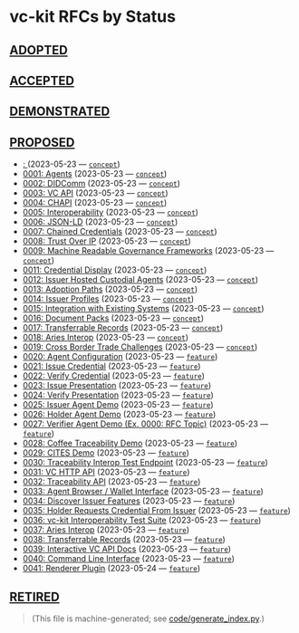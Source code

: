 # vc-kit RFCs by Status

## [ADOPTED](README.md#adopted)

## [ACCEPTED](README.md#accepted)

## [DEMONSTRATED](README.md#demonstrated)

## [PROPOSED](README.md#proposed)
* [: ](concepts/0010-credential-manifest/README.md) (2023-05-23 &mdash; [`concept`](/tags.md#concept))
* [0001: Agents](concepts/0001-agents/README.md) (2023-05-23 &mdash; [`concept`](/tags.md#concept))
* [0002: DIDComm](concepts/0002-didcomm/README.md) (2023-05-23 &mdash; [`concept`](/tags.md#concept))
* [0003: VC API](concepts/0003-vc-api/README.md) (2023-05-23 &mdash; [`concept`](/tags.md#concept))
* [0004: CHAPI](concepts/0004-chapi/README.md) (2023-05-23 &mdash; [`concept`](/tags.md#concept))
* [0005: Interoperability](concepts/0005-interoperability/README.md) (2023-05-23 &mdash; [`concept`](/tags.md#concept))
* [0006: JSON-LD](concepts/0006-json-ld/README.md) (2023-05-23 &mdash; [`concept`](/tags.md#concept))
* [0007: Chained Credentials](concepts/0007-chained-credentials/README.md) (2023-05-23 &mdash; [`concept`](/tags.md#concept))
* [0008: Trust Over IP](concepts/0008-toip/README.md) (2023-05-23 &mdash; [`concept`](/tags.md#concept))
* [0009: Machine Readable Governance Frameworks](concepts/0009-machine-readable-governance/README.md) (2023-05-23 &mdash; [`concept`](/tags.md#concept))
* [0011: Credential Display](concepts/0011-credential-display/README.md) (2023-05-23 &mdash; [`concept`](/tags.md#concept))
* [0012: Issuer Hosted Custodial Agents](concepts/0012-issuer-hosted-custodial-agents/README.md) (2023-05-23 &mdash; [`concept`](/tags.md#concept))
* [0013: Adoption Paths](concepts/0013-adoption-paths/README.md) (2023-05-23 &mdash; [`concept`](/tags.md#concept))
* [0014: Issuer Profiles](concepts/0014-issuer-profiles/README.md) (2023-05-23 &mdash; [`concept`](/tags.md#concept))
* [0015: Integration with Existing Systems](concepts/0015-integration/README.md) (2023-05-23 &mdash; [`concept`](/tags.md#concept))
* [0016: Document Packs](concepts/0016-document-packs/README.md) (2023-05-23 &mdash; [`concept`](/tags.md#concept))
* [0017: Transferrable Records](concepts/0017-transferable-records/README.md) (2023-05-23 &mdash; [`concept`](/tags.md#concept))
* [0018: Aries Interop](concepts/0018-aries-interop/README.md) (2023-05-23 &mdash; [`concept`](/tags.md#concept))
* [0019: Cross Border Trade Challenges](concepts/0019-cbt-challenges/README.md) (2023-05-23 &mdash; [`concept`](/tags.md#concept))
* [0020: Agent Configuration](features/0020-configuration/README.md) (2023-05-23 &mdash; [`feature`](/tags.md#feature))
* [0021: Issue Credential](features/0021-issue-credential/README.md) (2023-05-23 &mdash; [`feature`](/tags.md#feature))
* [0022: Verify Credential](features/0022-verify-credential/README.md) (2023-05-23 &mdash; [`feature`](/tags.md#feature))
* [0023: Issue Presentation](features/0023-issue-presentation/README.md) (2023-05-23 &mdash; [`feature`](/tags.md#feature))
* [0024: Verify Presentation](features/0024-verify-presentation/README.md) (2023-05-23 &mdash; [`feature`](/tags.md#feature))
* [0025: Issuer Agent Demo](features/0025-issuer-agent/README.md) (2023-05-23 &mdash; [`feature`](/tags.md#feature))
* [0026: Holder Agent Demo](features/0026-holder-agent/README.md) (2023-05-23 &mdash; [`feature`](/tags.md#feature))
* [0027: Verifier Agent Demo (Ex. 0000: RFC Topic)](features/0027-verifier-agent/README.md) (2023-05-23 &mdash; [`feature`](/tags.md#feature))
* [0028: Coffee Traceability Demo](features/0028-coffee-traceability-demo/README.md) (2023-05-23 &mdash; [`feature`](/tags.md#feature))
* [0029: CITES Demo](features/0029-cites-demo/README.md) (2023-05-23 &mdash; [`feature`](/tags.md#feature))
* [0030: Traceability Interop Test Endpoint](features/0030-traceability-interop-test-endpoint/README.md) (2023-05-23 &mdash; [`feature`](/tags.md#feature))
* [0031: VC HTTP API](features/0031-vc-api/README.md) (2023-05-23 &mdash; [`feature`](/tags.md#feature))
* [0032: Traceability API](features/0032-traceability-api/README.md) (2023-05-23 &mdash; [`feature`](/tags.md#feature))
* [0033: Agent Browser / Wallet Interface](features/0033-agent-browser/README.md) (2023-05-23 &mdash; [`feature`](/tags.md#feature))
* [0034: Discover Issuer Features](features/0034-discover-issuer-features/README.md) (2023-05-23 &mdash; [`feature`](/tags.md#feature))
* [0035: Holder Requests Credential From Issuer](features/0035-request-credential/README.md) (2023-05-23 &mdash; [`feature`](/tags.md#feature))
* [0036: vc-kit Interoperability Test Suite](features/0036-interoperability-test-suite/README.md) (2023-05-23 &mdash; [`feature`](/tags.md#feature))
* [0037: Aries Interop](features/0037-aries-interop/README.md) (2023-05-23 &mdash; [`feature`](/tags.md#feature))
* [0038: Transferrable Records](features/0038-OA-transferrable-records/README.md) (2023-05-23 &mdash; [`feature`](/tags.md#feature))
* [0039: Interactive VC API Docs](features/0039-interactive-api-docs/README.md) (2023-05-23 &mdash; [`feature`](/tags.md#feature))
* [0040: Command Line Interface](features/0040-cli/README.md) (2023-05-23 &mdash; [`feature`](/tags.md#feature))
* [0041: Renderer Plugin](features/0041-renderer-plugin/README.md) (2023-05-24 &mdash; [`feature`](/tags.md#feature))

## [RETIRED](README.md#retired)


>(This file is machine-generated; see [code/generate_index.py](code/generate_index.py).)
